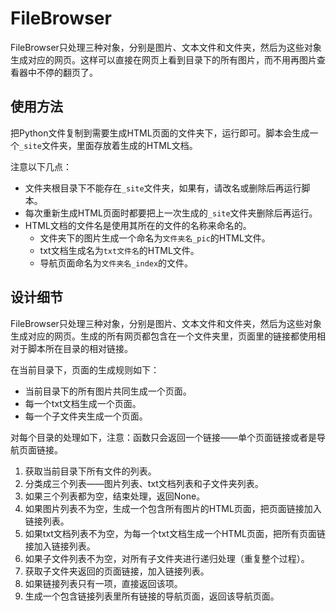 # FileBrowser

FileBrowser只处理三种对象，分别是图片、文本文件和文件夹，然后为这些对象生成对应的网页。这样可以直接在网页上看到目录下的所有图片，而不用再图片查看器中不停的翻页了。

## 使用方法

把Python文件复制到需要生成HTML页面的文件夹下，运行即可。脚本会生成一个`_site`文件夹，里面存放着生成的HTML文档。

注意以下几点：

+ 文件夹根目录下不能存在`_site`文件夹，如果有，请改名或删除后再运行脚本。
+ 每次重新生成HTML页面时都要把上一次生成的`_site`文件夹删除后再运行。
+ HTML文档的文件名是使用其所在的文件的名称来命名的。
  * 文件夹下的图片生成一个命名为`文件夹名_pic`的HTML文件。
  * txt文档生成名为`txt文件名`的HTML文件。
  * 导航页面命名为`文件夹名_index`的文件。

## 设计细节

FileBrowser只处理三种对象，分别是图片、文本文件和文件夹，然后为这些对象生成对应的网页。生成的所有网页都包含在一个文件夹里，页面里的链接都使用相对于脚本所在目录的相对链接。

在当前目录下，页面的生成规则如下：

+ 当前目录下的所有图片共同生成一个页面。
+ 每一个txt文档生成一个页面。
+ 每一个子文件夹生成一个页面。

对每个目录的处理如下，注意：函数只会返回一个链接——单个页面链接或者是导航页面链接。

1. 获取当前目录下所有文件的列表。
2. 分类成三个列表——图片列表、txt文档列表和子文件夹列表。
3. 如果三个列表都为空，结束处理，返回None。
4. 如果图片列表不为空，生成一个包含所有图片的HTML页面，把页面链接加入链接列表。
5. 如果txt文档列表不为空，为每一个txt文档生成一个HTML页面，把所有页面链接加入链接列表。
6. 如果子文件列表不为空，对所有子文件夹进行递归处理（重复整个过程）。
7. 获取子文件夹返回的页面链接，加入链接列表。
8. 如果链接列表只有一项，直接返回该项。
9. 生成一个包含链接列表里所有链接的导航页面，返回该导航页面。
